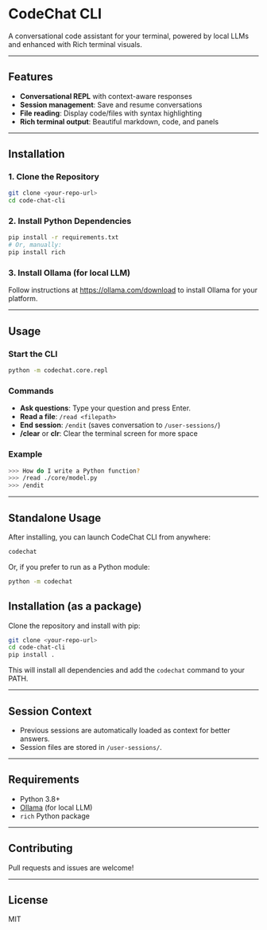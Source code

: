 # CodeChat CLI

A conversational code assistant for your terminal, powered by local LLMs and enhanced with Rich terminal visuals.

---

## Features
- **Conversational REPL** with context-aware responses
- **Session management**: Save and resume conversations
- **File reading**: Display code/files with syntax highlighting
- **Rich terminal output**: Beautiful markdown, code, and panels

---

## Installation

### 1. Clone the Repository
```bash
git clone <your-repo-url>
cd code-chat-cli
```

### 2. Install Python Dependencies
```bash
pip install -r requirements.txt
# Or, manually:
pip install rich
```

### 3. Install Ollama (for local LLM)
Follow instructions at https://ollama.com/download to install Ollama for your platform.

---

## Usage

### Start the CLI
```bash
python -m codechat.core.repl
```

### Commands
- **Ask questions**: Type your question and press Enter.
- **Read a file**: `/read <filepath>`
- **End session**: `/endit` (saves conversation to `/user-sessions/`)
- **/clear** or **clr**: Clear the terminal screen for more space

### Example
```bash
>>> How do I write a Python function?
>>> /read ./core/model.py
>>> /endit
```

---

## Standalone Usage

After installing, you can launch CodeChat CLI from anywhere:

```bash
codechat
```

Or, if you prefer to run as a Python module:

```bash
python -m codechat
```

## Installation (as a package)

Clone the repository and install with pip:

```bash
git clone <your-repo-url>
cd code-chat-cli
pip install .
```

This will install all dependencies and add the `codechat` command to your PATH.

---

## Session Context
- Previous sessions are automatically loaded as context for better answers.
- Session files are stored in `/user-sessions/`.

---

## Requirements
- Python 3.8+
- [Ollama](https://ollama.com/) (for local LLM)
- `rich` Python package

---

## Contributing
Pull requests and issues are welcome!

---

## License
MIT
